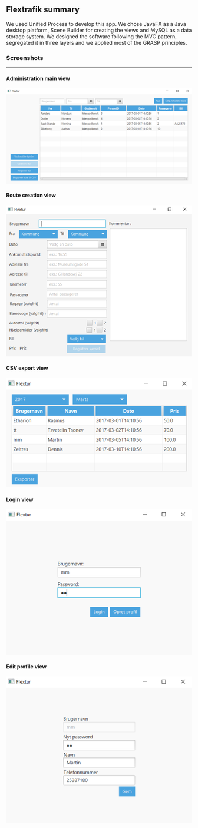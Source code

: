 ## Flextrafik summary

We used Unified Process to develop this app. We chose JavaFX as a Java desktop platform, Scene Builder for creating the views and MySQL as a data storage system. 
We designed the software following the MVC pattern, segregated it in three layers and we applied most of the GRASP principles.

### Screenshots
---
#### Administration main view
![Admin main window](screenshots/admin-main-window.png)



#### Route creation view

![Admin create route](screenshots/admin-create-route.png)



#### CSV export view

![Admin csv export](screenshots/admin-csv-export.png)



#### Login view

![Login](screenshots/login.png)



#### Edit profile view

![Edit profile](screenshots/edit-profile.png)
